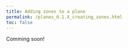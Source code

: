 ```yaml
---
title: Adding zones to a plane
permalink: /planes_0.1.X_creating_zones.html
toc: false
---
```


Comming soon!
